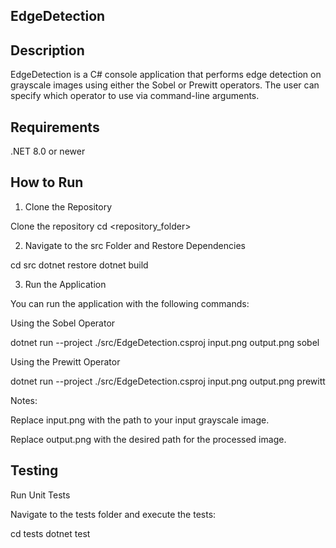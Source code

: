 ## EdgeDetection

## Description

EdgeDetection is a C# console application that performs edge detection on grayscale images using either the Sobel or Prewitt operators. The user can specify which operator to use via command-line arguments.

## Requirements

.NET 8.0 or newer


## How to Run

1. Clone the Repository

Clone the repository
cd <repository_folder>

2. Navigate to the src Folder and Restore Dependencies

cd src
dotnet restore
dotnet build

3. Run the Application

You can run the application with the following commands:

Using the Sobel Operator

dotnet run --project ./src/EdgeDetection.csproj input.png output.png sobel

Using the Prewitt Operator

dotnet run --project ./src/EdgeDetection.csproj input.png output.png prewitt

Notes:

Replace input.png with the path to your input grayscale image.

Replace output.png with the desired path for the processed image.


## Testing

Run Unit Tests

Navigate to the tests folder and execute the tests:

cd tests
dotnet test



